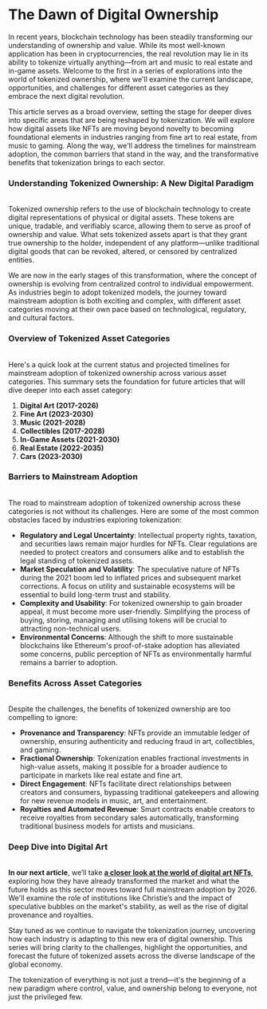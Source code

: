 # The Dawn of Digital Ownership

In recent years, blockchain technology has been steadily transforming our understanding of ownership and value. While its most well-known application has been in cryptocurrencies, the real revolution may lie in its ability to tokenize virtually anything—from art and music to real estate and in-game assets. Welcome to the first in a series of explorations into the world of tokenized ownership, where we'll examine the current landscape, opportunities, and challenges for different asset categories as they embrace the next digital revolution.

This article serves as a broad overview, setting the stage for deeper dives into specific areas that are being reshaped by tokenization. We will explore how digital assets like NFTs are moving beyond novelty to becoming foundational elements in industries ranging from fine art to real estate, from music to gaming. Along the way, we'll address the timelines for mainstream adoption, the common barriers that stand in the way, and the transformative benefits that tokenization brings to each sector.

### Understanding Tokenized Ownership: A New Digital Paradigm <a href="#ember57" id="ember57"></a>

\
Tokenized ownership refers to the use of blockchain technology to create digital representations of physical or digital assets. These tokens are unique, tradable, and verifiably scarce, allowing them to serve as proof of ownership and value. What sets tokenized assets apart is that they grant true ownership to the holder, independent of any platform—unlike traditional digital goods that can be revoked, altered, or censored by centralized entities.

We are now in the early stages of this transformation, where the concept of ownership is evolving from centralized control to individual empowerment. As industries begin to adopt tokenized models, the journey toward mainstream adoption is both exciting and complex, with different asset categories moving at their own pace based on technological, regulatory, and cultural factors.

### Overview of Tokenized Asset Categories <a href="#ember60" id="ember60"></a>

\
Here's a quick look at the current status and projected timelines for mainstream adoption of tokenized ownership across various asset categories. This summary sets the foundation for future articles that will dive deeper into each asset category:

1. **Digital Art (2017-2026)**
2. **Fine Art (2023-2030)**
3. **Music (2021-2028)**
4. **Collectibles (2017-2028)**
5. **In-Game Assets (2021-2030)**
6. **Real Estate (2022-2035)**
7. **Cars (2023-2030)**

### Barriers to Mainstream Adoption <a href="#ember63" id="ember63"></a>

\
The road to mainstream adoption of tokenized ownership across these categories is not without its challenges. Here are some of the most common obstacles faced by industries exploring tokenization:

* **Regulatory and Legal Uncertainty**: Intellectual property rights, taxation, and securities laws remain major hurdles for NFTs. Clear regulations are needed to protect creators and consumers alike and to establish the legal standing of tokenized assets.
* **Market Speculation and Volatility**: The speculative nature of NFTs during the 2021 boom led to inflated prices and subsequent market corrections. A focus on utility and sustainable ecosystems will be essential to build long-term trust and stability.
* **Complexity and Usability**: For tokenized ownership to gain broader appeal, it must become more user-friendly. Simplifying the process of buying, storing, managing and utilising tokens will be crucial to attracting non-technical users.
* **Environmental Concerns**: Although the shift to more sustainable blockchains like Ethereum's proof-of-stake adoption has alleviated some concerns, public perception of NFTs as environmentally harmful remains a barrier to adoption.

### Benefits Across Asset Categories <a href="#ember66" id="ember66"></a>

\
Despite the challenges, the benefits of tokenized ownership are too compelling to ignore:

* **Provenance and Transparency**: NFTs provide an immutable ledger of ownership, ensuring authenticity and reducing fraud in art, collectibles, and gaming.
* **Fractional Ownership**: Tokenization enables fractional investments in high-value assets, making it possible for a broader audience to participate in markets like real estate and fine art.
* **Direct Engagement**: NFTs facilitate direct relationships between creators and consumers, bypassing traditional gatekeepers and allowing for new revenue models in music, art, and entertainment.
* **Royalties and Automated Revenue**: Smart contracts enable creators to receive royalties from secondary sales automatically, transforming traditional business models for artists and musicians.

### Deep Dive into Digital Art <a href="#ember69" id="ember69"></a>

\
**In our next article**, we’ll take [**a closer look at the world of digital art NFTs**](from-quantum-to-beeple-how-tokenisation-is-shaping-digital-art.md), exploring how they have already transformed the market and what the future holds as this sector moves toward full mainstream adoption by 2026. We'll examine the role of institutions like Christie’s and the impact of speculative bubbles on the market's stability, as well as the rise of digital provenance and royalties.

Stay tuned as we continue to navigate the tokenization journey, uncovering how each industry is adapting to this new era of digital ownership. This series will bring clarity to the challenges, highlight the opportunities, and forecast the future of tokenized assets across the diverse landscape of the global economy.

The tokenization of everything is not just a trend—it's the beginning of a new paradigm where control, value, and ownership belong to everyone, not just the privileged few.
